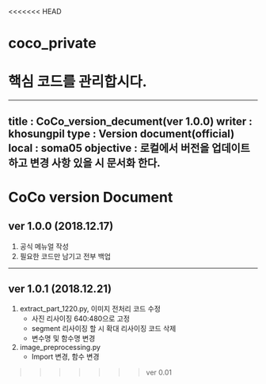 <<<<<<< HEAD
# coco_private

핵심 코드를 관리합시다.
=======
---
title : CoCo_version_decument(ver 1.0.0) 
writer : khosungpil
type : Version document(official)
local : soma05
objective : 로컬에서 버전을 업데이트하고 변경 사항 있을 시 문서화 한다.
---

# CoCo version Document #

## ver 1.0.0 (2018.12.17) ##
1. 공식 메뉴얼 작성
2. 필요한 코드만 남기고 전부 백업
<hr>

## ver 1.0.1 (2018.12.21) ##
1. extract_part_1220.py, 이미지 전처리 코드 수정
    - 사진 리사이징 640:480으로 고정
    - segment 리사이징 할 시 확대 리사이징 코드 삭제
    - 변수명 및 함수명 변경
2. image_preprocessing.py
    - Import 변경, 함수 변경
>>>>>>> ver 0.01
